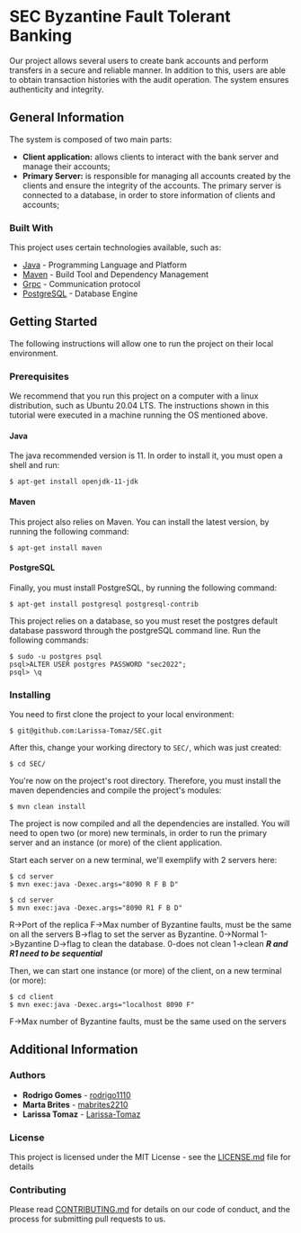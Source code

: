 # SEC Byzantine Fault Tolerant Banking

Our project allows several users to create bank accounts and perform transfers in a secure and reliable manner.
In addition to this, users are able to obtain transaction histories with the audit operation.
The system ensures authenticity and integrity.


## General Information

The system is composed of two main parts:
- **Client application:** allows clients to interact with the bank server and manage their accounts;
- **Primary Server:** is responsible for managing all accounts created by the clients and ensure the integrity of the accounts. The primary server is connected to a database, in order to store information of clients and accounts;
  

### Built With

This project uses certain technologies available, such as:

* [Java](https://openjdk.java.net/) - Programming Language and Platform
* [Maven](https://maven.apache.org/) - Build Tool and Dependency Management
* [Grpc](https://grpc.io/docs/languages/java/basics/) - Communication protocol
* [PostgreSQL](https://www.postgresql.org/) - Database Engine

## Getting Started

The following instructions will allow one to run the project on their local environment.

### Prerequisites

We recommend that you run this project on a computer with a linux distribution, such as Ubuntu 20.04 LTS.
The instructions shown in this tutorial were executed in a machine running the OS mentioned above.

#### Java

The java recommended version is 11. In order to install it, you must open a shell and run:
```shell
$ apt-get install openjdk-11-jdk
```

#### Maven

This project also relies on Maven. You can install the latest version, by running the following command:
```shell
$ apt-get install maven
```

#### PostgreSQL
Finally, you must install PostgreSQL, by running the following command:
```shell
$ apt-get install postgresql postgresql-contrib
```

This project relies on a database, so you must reset the postgres default database password through the postgreSQL command line. Run the following commands:
```shell
$ sudo -u postgres psql
psql>ALTER USER postgres PASSWORD "sec2022";
psql> \q
```


### Installing

You need to first clone the project to your local environment:
```shell
$ git@github.com:Larissa-Tomaz/SEC.git
```

After this, change your working directory to `SEC/`, which was just created:
```shell 
$ cd SEC/
```

You're now on the project's root directory. Therefore, you must install the maven dependencies and
compile the project's modules:
```shell
$ mvn clean install
```

The project is now compiled and all the dependencies are installed.
You will need to open two (or more) new terminals, in order to run the primary server
and an instance (or more) of the client application.


Start each server on a new terminal, we'll exemplify with 2 servers here:
```shell
$ cd server
$ mvn exec:java -Dexec.args="8090 R F B D" 
```
```shell
$ cd server
$ mvn exec:java -Dexec.args="8090 R1 F B D" 
```
R->Port of the replica
F->Max number of Byzantine faults, must be the same on all the servers
B->flag to set the server as Byzantine. 0->Normal 1->Byzantine
D->flag to clean the database. 0-does not clean 1->clean
***R and R1 need to be sequential***


Then, we can start one instance (or more) of the client, on a new terminal (or more):
```shell
$ cd client
$ mvn exec:java -Dexec.args="localhost 8090 F"
```
F->Max number of Byzantine faults, must be the same used on the servers

## Additional Information

### Authors

* **Rodrigo Gomes** - [rodrigo1110](https://github.com/rodrigo1110)
* **Marta Brites**  - [mabrites2210](https://github.com/mabrites2210)
* **Larissa Tomaz** - [Larissa-Tomaz](https://github.com/Larissa-Tomaz)

### License

This project is licensed under the MIT License - see the [LICENSE.md](LICENSE.md) file for details

### Contributing

Please read [CONTRIBUTING.md](https://gist.github.com/PurpleBooth/b24679402957c63ec426) for details on our code of conduct, and the process for submitting pull requests to us.
